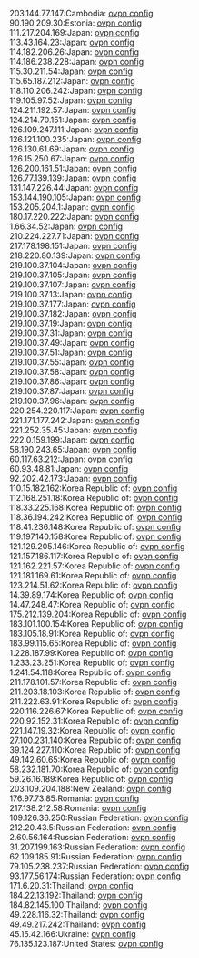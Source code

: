 203.144.77.147:Cambodia: [ovpn config](vpn/203_144_77_147.ovpn)  
90.190.209.30:Estonia: [ovpn config](vpn/90_190_209_30.ovpn)  
111.217.204.169:Japan: [ovpn config](vpn/111_217_204_169.ovpn)  
113.43.164.23:Japan: [ovpn config](vpn/113_43_164_23.ovpn)  
114.182.206.26:Japan: [ovpn config](vpn/114_182_206_26.ovpn)  
114.186.238.228:Japan: [ovpn config](vpn/114_186_238_228.ovpn)  
115.30.211.54:Japan: [ovpn config](vpn/115_30_211_54.ovpn)  
115.65.187.212:Japan: [ovpn config](vpn/115_65_187_212.ovpn)  
118.110.206.242:Japan: [ovpn config](vpn/118_110_206_242.ovpn)  
119.105.97.52:Japan: [ovpn config](vpn/119_105_97_52.ovpn)  
124.211.192.57:Japan: [ovpn config](vpn/124_211_192_57.ovpn)  
124.214.70.151:Japan: [ovpn config](vpn/124_214_70_151.ovpn)  
126.109.247.111:Japan: [ovpn config](vpn/126_109_247_111.ovpn)  
126.121.100.235:Japan: [ovpn config](vpn/126_121_100_235.ovpn)  
126.130.61.69:Japan: [ovpn config](vpn/126_130_61_69.ovpn)  
126.15.250.67:Japan: [ovpn config](vpn/126_15_250_67.ovpn)  
126.200.161.51:Japan: [ovpn config](vpn/126_200_161_51.ovpn)  
126.77.139.139:Japan: [ovpn config](vpn/126_77_139_139.ovpn)  
131.147.226.44:Japan: [ovpn config](vpn/131_147_226_44.ovpn)  
153.144.190.105:Japan: [ovpn config](vpn/153_144_190_105.ovpn)  
153.205.204.1:Japan: [ovpn config](vpn/153_205_204_1.ovpn)  
180.17.220.222:Japan: [ovpn config](vpn/180_17_220_222.ovpn)  
1.66.34.52:Japan: [ovpn config](vpn/1_66_34_52.ovpn)  
210.224.227.71:Japan: [ovpn config](vpn/210_224_227_71.ovpn)  
217.178.198.151:Japan: [ovpn config](vpn/217_178_198_151.ovpn)  
218.220.80.139:Japan: [ovpn config](vpn/218_220_80_139.ovpn)  
219.100.37.104:Japan: [ovpn config](vpn/219_100_37_104.ovpn)  
219.100.37.105:Japan: [ovpn config](vpn/219_100_37_105.ovpn)  
219.100.37.107:Japan: [ovpn config](vpn/219_100_37_107.ovpn)  
219.100.37.13:Japan: [ovpn config](vpn/219_100_37_13.ovpn)  
219.100.37.177:Japan: [ovpn config](vpn/219_100_37_177.ovpn)  
219.100.37.182:Japan: [ovpn config](vpn/219_100_37_182.ovpn)  
219.100.37.19:Japan: [ovpn config](vpn/219_100_37_19.ovpn)  
219.100.37.31:Japan: [ovpn config](vpn/219_100_37_31.ovpn)  
219.100.37.49:Japan: [ovpn config](vpn/219_100_37_49.ovpn)  
219.100.37.51:Japan: [ovpn config](vpn/219_100_37_51.ovpn)  
219.100.37.55:Japan: [ovpn config](vpn/219_100_37_55.ovpn)  
219.100.37.58:Japan: [ovpn config](vpn/219_100_37_58.ovpn)  
219.100.37.86:Japan: [ovpn config](vpn/219_100_37_86.ovpn)  
219.100.37.87:Japan: [ovpn config](vpn/219_100_37_87.ovpn)  
219.100.37.96:Japan: [ovpn config](vpn/219_100_37_96.ovpn)  
220.254.220.117:Japan: [ovpn config](vpn/220_254_220_117.ovpn)  
221.171.177.242:Japan: [ovpn config](vpn/221_171_177_242.ovpn)  
221.252.35.45:Japan: [ovpn config](vpn/221_252_35_45.ovpn)  
222.0.159.199:Japan: [ovpn config](vpn/222_0_159_199.ovpn)  
58.190.243.65:Japan: [ovpn config](vpn/58_190_243_65.ovpn)  
60.117.63.212:Japan: [ovpn config](vpn/60_117_63_212.ovpn)  
60.93.48.81:Japan: [ovpn config](vpn/60_93_48_81.ovpn)  
92.202.42.173:Japan: [ovpn config](vpn/92_202_42_173.ovpn)  
110.15.182.162:Korea Republic of: [ovpn config](vpn/110_15_182_162.ovpn)  
112.168.251.18:Korea Republic of: [ovpn config](vpn/112_168_251_18.ovpn)  
118.33.225.168:Korea Republic of: [ovpn config](vpn/118_33_225_168.ovpn)  
118.36.194.242:Korea Republic of: [ovpn config](vpn/118_36_194_242.ovpn)  
118.41.236.148:Korea Republic of: [ovpn config](vpn/118_41_236_148.ovpn)  
119.197.140.158:Korea Republic of: [ovpn config](vpn/119_197_140_158.ovpn)  
121.129.205.146:Korea Republic of: [ovpn config](vpn/121_129_205_146.ovpn)  
121.157.186.117:Korea Republic of: [ovpn config](vpn/121_157_186_117.ovpn)  
121.162.221.57:Korea Republic of: [ovpn config](vpn/121_162_221_57.ovpn)  
121.181.169.61:Korea Republic of: [ovpn config](vpn/121_181_169_61.ovpn)  
123.214.51.62:Korea Republic of: [ovpn config](vpn/123_214_51_62.ovpn)  
14.39.89.174:Korea Republic of: [ovpn config](vpn/14_39_89_174.ovpn)  
14.47.248.47:Korea Republic of: [ovpn config](vpn/14_47_248_47.ovpn)  
175.212.139.204:Korea Republic of: [ovpn config](vpn/175_212_139_204.ovpn)  
183.101.100.154:Korea Republic of: [ovpn config](vpn/183_101_100_154.ovpn)  
183.105.18.91:Korea Republic of: [ovpn config](vpn/183_105_18_91.ovpn)  
183.99.115.65:Korea Republic of: [ovpn config](vpn/183_99_115_65.ovpn)  
1.228.187.99:Korea Republic of: [ovpn config](vpn/1_228_187_99.ovpn)  
1.233.23.251:Korea Republic of: [ovpn config](vpn/1_233_23_251.ovpn)  
1.241.54.118:Korea Republic of: [ovpn config](vpn/1_241_54_118.ovpn)  
211.178.101.57:Korea Republic of: [ovpn config](vpn/211_178_101_57.ovpn)  
211.203.18.103:Korea Republic of: [ovpn config](vpn/211_203_18_103.ovpn)  
211.222.63.91:Korea Republic of: [ovpn config](vpn/211_222_63_91.ovpn)  
220.116.226.67:Korea Republic of: [ovpn config](vpn/220_116_226_67.ovpn)  
220.92.152.31:Korea Republic of: [ovpn config](vpn/220_92_152_31.ovpn)  
221.147.19.32:Korea Republic of: [ovpn config](vpn/221_147_19_32.ovpn)  
27.100.231.140:Korea Republic of: [ovpn config](vpn/27_100_231_140.ovpn)  
39.124.227.110:Korea Republic of: [ovpn config](vpn/39_124_227_110.ovpn)  
49.142.60.65:Korea Republic of: [ovpn config](vpn/49_142_60_65.ovpn)  
58.232.181.70:Korea Republic of: [ovpn config](vpn/58_232_181_70.ovpn)  
59.26.16.189:Korea Republic of: [ovpn config](vpn/59_26_16_189.ovpn)  
203.109.204.188:New Zealand: [ovpn config](vpn/203_109_204_188.ovpn)  
176.97.73.85:Romania: [ovpn config](vpn/176_97_73_85.ovpn)  
217.138.212.58:Romania: [ovpn config](vpn/217_138_212_58.ovpn)  
109.126.36.250:Russian Federation: [ovpn config](vpn/109_126_36_250.ovpn)  
212.20.43.5:Russian Federation: [ovpn config](vpn/212_20_43_5.ovpn)  
2.60.56.164:Russian Federation: [ovpn config](vpn/2_60_56_164.ovpn)  
31.207.199.163:Russian Federation: [ovpn config](vpn/31_207_199_163.ovpn)  
62.109.185.91:Russian Federation: [ovpn config](vpn/62_109_185_91.ovpn)  
79.105.238.237:Russian Federation: [ovpn config](vpn/79_105_238_237.ovpn)  
93.177.56.174:Russian Federation: [ovpn config](vpn/93_177_56_174.ovpn)  
171.6.20.31:Thailand: [ovpn config](vpn/171_6_20_31.ovpn)  
184.22.13.192:Thailand: [ovpn config](vpn/184_22_13_192.ovpn)  
184.82.145.100:Thailand: [ovpn config](vpn/184_82_145_100.ovpn)  
49.228.116.32:Thailand: [ovpn config](vpn/49_228_116_32.ovpn)  
49.49.217.242:Thailand: [ovpn config](vpn/49_49_217_242.ovpn)  
45.15.42.166:Ukraine: [ovpn config](vpn/45_15_42_166.ovpn)  
76.135.123.187:United States: [ovpn config](vpn/76_135_123_187.ovpn)  
